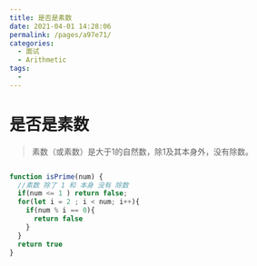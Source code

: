 ```yaml
---
title: 是否是素数
date: 2021-04-01 14:28:06
permalink: /pages/a97e71/
categories:
  - 面试
  - Arithmetic
tags:
  - 
---
```


# 是否是素数

> 素数（或素数）是大于1的自然数，除1及其本身外，没有除数。

```javascript

function isPrime(num) {
  //素数 除了 1 和 本身 没有 除数
  if(num <= 1 ) return false;
  for(let i = 2 ; i < num; i++){
    if(num % i == 0){
      return false
    }
  }
  return true
}
```